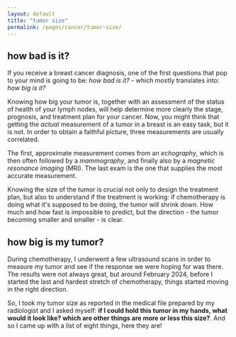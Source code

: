 ```yaml
---
layout: default
title: "tumor size"
permalink: /pages/cancer/tumor-size/
---
```


## how bad is it?
If you receive a breast cancer diagnosis, one of the first questions that pop to your mind is going to be: _how bad is it?_ - which mostly translates into: _how big is it?_

Knowing how big your tumor is, together with an assessment of the status of health of your lymph nodes, will help determine more clearly the stage, prognosis, and treatment plan for your cancer.
Now, you might think that getting the _actual_ measurement of a tumor in a breast is an easy task, but it is not. In order to obtain a faithful picture, three measurements are usually correlated.

The first, approximate measurement comes from an _echography_, which is then often followed by a _mammography_, and finally also by a _magnetic resonance imaging_ (MRI). The last exam is the one that supplies the most accurate measurement.

Knowing the size of the tumor is crucial not only to design the treatment plan, but also to understand if the treatment is working: if chemotherapy is doing what it's supposed to be doing, the tumor will shrink down. How much and how fast is impossible to predict, but the direction - the tumor becoming smaller and smaller - is clear.

## how big is my tumor?
During chemotherapy, I underwent a few ultrasound scans in order to measure my tumor and see if the response we were hoping for was there. The results were not always great, but around February 2024, before I started the last and hardest stretch of chemotherapy, things started moving in the right direction.

So, I took my tumor size as reported in the medical file prepared by my radiologist and I asked myself: **if I could hold this tumor in my hands, what would it look like? which are other things are more or less this size?**. And so I came up with a list of eight things, here they are!



